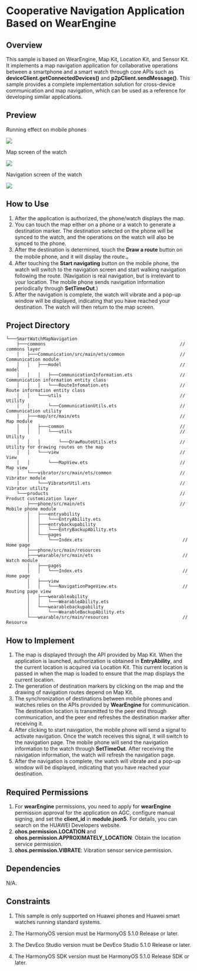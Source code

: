 # Cooperative Navigation Application Based on WearEngine

## Overview

This sample is based on WearEngine, Map Kit, Location Kit, and Sensor Kit. It implements a map navigation application for collaborative operations between a smartphone and a smart watch through core APIs such as **deviceClient.getConnectedDevices()** and **p2pClient.sendMessage()**. This sample provides a complete implementation solution for cross-device communication and map navigation, which can be used as a reference for developing similar applications.

## Preview

Running effect on mobile phones

![](screenshots/device/phone_EN.png)

Map screen of the watch

![](screenshots/device/wearable_map_EN.png)

Navigation screen of the watch

![](screenshots/device/wearable_navigation_EN.png)


## How to Use

1.  After the application is authorized, the phone/watch displays the map.
2. You can touch the map either on a phone or a watch to generate a destination marker. The destination selected on the phone will be synced to the watch, and the operations on the watch will also be synced to the phone.
3.  After the destination is determined, touch the **Draw a route** button on the mobile phone, and it will display the route.。
4. After touching the **Start navigating** button on the mobile phone, the watch will switch to the navigation screen and start walking navigation following the route. (Navigation is real navigation, but is irrelevant to your location. The mobile phone sends navigation information periodically through **SetTimeOut**.)
5. After the navigation is complete, the watch will vibrate and a pop-up window will be displayed, indicating that you have reached your destination. The watch will then return to the map screen.

## Project Directory

```
└───SmartWatchMapNavigation                                         
    ├───commons                                                   // commons layer 
    │   ├───Communication/src/main/ets/common                     // Communication module 
    │   │   ├───model                                             // model 
    │   │   │   ├───CommunicationInformation.ets                  // Communication information entity class 
    │   │   │   └───RouteInfomation.ets                           // Route information entity class 
    │   │   └───utils                                             // Utility 
    │   │       └───CommunicationUtils.ets                        // Communication utility 
    │   ├───map/src/main/ets                                      // Map module 
    │   │   ├───common                                            //  
    │   │   │   └───utils                                         // Utility 
    │   │   │       └───DrawRouteUtils.ets                        // Utility for drawing routes on the map 
    │   │   └───view                                              // View 
    │   │       └───MapView.ets                                   // Map view 
    │   └───vibrator/src/main/ets/common                          // Vibrator module 
    │       └───VibratorUtil.ets                                  // Vibrator utility 
    └───products                                                  // Product customization layer 
        ├───phone/src/main/ets                                    // Mobile phone module 
        │   ├───entryability                             
        │   │   └───EntryAbility.ets                     
        │   ├───entrybackupability                       
        │   │   └───EntryBackupAbility.ets               
        │   └───pages                                    
        │       └───Index.ets                                      // Home page 
        ├───phone/src/main/resources  
        ├───wearable/src/main/ets                                  // Watch module 
        │   ├───pages
        │   │   └───Index.ets                                      // Home page   
        │   ├───view                                               
        │   │   └───NavigationPageView.ets                         // Routing page view
        │   ├───wearableability                                       
        │   │   └───WearableAbility.ets                               
        │   └───wearablebackupability                                 
        │       └───WearableBackupAbility.ets    
        └───wearable/src/main/resources                            // Resource
```

## How to Implement

1. The map is displayed through the API provided by Map Kit. When the application is launched, authorization is obtained in **EntryAbility**, and the current location is acquired via Location Kit. This current location is passed in when the map is loaded to ensure that the map displays the current location.
2. The generation of destination markers by clicking on the map and the drawing of navigation routes depend on Map Kit.
3. The synchronization of destinations between mobile phones and watches relies on the APIs provided by **WearEngine** for communication. The destination location is transmitted to the peer end through communication, and the peer end refreshes the destination marker after receiving it.
4. After clicking to start navigation, the mobile phone will send a signal to activate navigation. Once the watch receives this signal, it will switch to the navigation page. The mobile phone will send the navigation information to the watch through **SetTimeOut**. After receiving the navigation information, the watch will refresh the navigation page.
5. After the navigation is complete, the watch will vibrate and a pop-up window will be displayed, indicating that you have reached your destination.

## Required Permissions

1. For **wearEngine** permissions, you need to apply for **wearEngine** permission approval for the application on AGC, configure manual signing, and set the **client_id** in **module.json5**. For details, you can search on the HUAWEI Developers website.
2. **ohos.permission.LOCATION** and **ohos.permission.APPROXIMATELY_LOCATION**: Obtain the location service permission.
3. **ohos.permission.VIBRATE**: Vibration sensor service permission.

## Dependencies

N/A.

## Constraints

1. This sample is only supported on Huawei phones and Huawei smart watches running standard systems.

2. The HarmonyOS version must be HarmonyOS 5.1.0 Release or later.

3. The DevEco Studio version must be DevEco Studio 5.1.0 Release or later.

4. The HarmonyOS SDK version must be HarmonyOS 5.1.0 Release SDK or later.